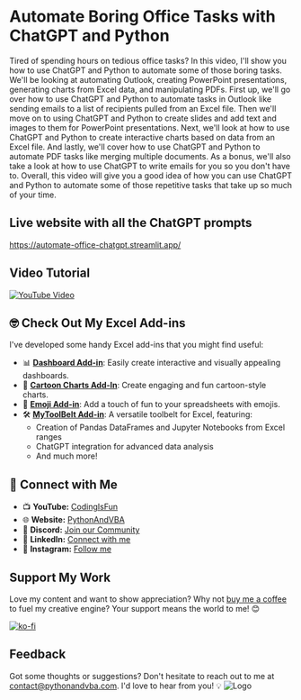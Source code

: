 # Automate Boring Office Tasks with ChatGPT and Python
Tired of spending hours on tedious office tasks? In this video, I'll show you how to use ChatGPT and Python to automate some of those boring tasks. We'll be looking at automating Outlook, creating PowerPoint presentations, generating charts from Excel data, and manipulating PDFs.
First up, we'll go over how to use ChatGPT and Python to automate tasks in Outlook like sending emails to a list of recipients pulled from an Excel file. Then we'll move on to using ChatGPT and Python to create slides and add text and images to them for PowerPoint presentations.
Next, we'll look at how to use ChatGPT and Python to create interactive charts based on data from an Excel file. And lastly, we'll cover how to use ChatGPT and Python to automate PDF tasks like merging multiple documents.
As a bonus, we'll also take a look at how to use ChatGPT to write emails for you so you don't have to.
Overall, this video will give you a good idea of how you can use ChatGPT and Python to automate some of those repetitive tasks that take up so much of your time.

## Live website with all the ChatGPT prompts
https://automate-office-chatgpt.streamlit.app/

## Video Tutorial
[![YouTube Video](https://img.youtube.com/vi/mCk4Rabkmjc/0.jpg)](https://youtu.be/mCk4Rabkmjc)




## 🤓 Check Out My Excel Add-ins
I've developed some handy Excel add-ins that you might find useful:

- 📊 **[Dashboard Add-in](https://pythonandvba.com/grafly)**: Easily create interactive and visually appealing dashboards.
- 🎨 **[Cartoon Charts Add-In](https://pythonandvba.com/cuteplots)**: Create engaging and fun cartoon-style charts.
- 🤪 **[Emoji Add-in](https://pythonandvba.com/emojify)**: Add a touch of fun to your spreadsheets with emojis.
- 🛠️ **[MyToolBelt Add-in](https://pythonandvba.com/mytoolbelt)**: A versatile toolbelt for Excel, featuring:
  - Creation of Pandas DataFrames and Jupyter Notebooks from Excel ranges
  - ChatGPT integration for advanced data analysis
  - And much more!



## 🤝 Connect with Me
- 📺 **YouTube:** [CodingIsFun](https://youtube.com/c/CodingIsFun)
- 🌐 **Website:** [PythonAndVBA](https://pythonandvba.com)
- 💬 **Discord:** [Join our Community](https://pythonandvba.com/discord)
- 💼 **LinkedIn:** [Connect with me](https://www.linkedin.com/in/sven-bosau/)
- 📸 **Instagram:** [Follow me](https://www.instagram.com/codingisfun_official/)

## Support My Work
Love my content and want to show appreciation? Why not [buy me a coffee](https://pythonandvba.com/coffee-donation) to fuel my creative engine? Your support means the world to me! 😊

[![ko-fi](https://ko-fi.com/img/githubbutton_sm.svg)](https://pythonandvba.com/coffee-donation)

## Feedback
Got some thoughts or suggestions? Don't hesitate to reach out to me at contact@pythonandvba.com. I'd love to hear from you! 💡
![Logo](https://www.pythonandvba.com/banner-img)
